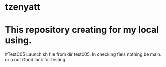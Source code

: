 # tzenyatt

# This repository creating for my local using.

#TestC05
	Launch sh file from dir testC05. In checking fiels nothing be main. or a.out
	Good luck for testing.
